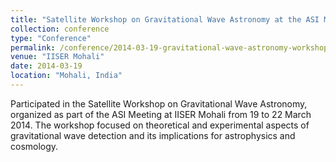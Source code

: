 ```yaml
---
title: "Satellite Workshop on Gravitational Wave Astronomy at the ASI Meeting"
collection: conference
type: "Conference"
permalink: /conference/2014-03-19-gravitational-wave-astronomy-workshop
venue: "IISER Mohali"
date: 2014-03-19
location: "Mohali, India"
---
```


Participated in the Satellite Workshop on Gravitational Wave Astronomy, organized as part of the ASI Meeting at IISER Mohali from 19 to 22 March 2014. The workshop focused on theoretical and experimental aspects of gravitational wave detection and its implications for astrophysics and cosmology.
